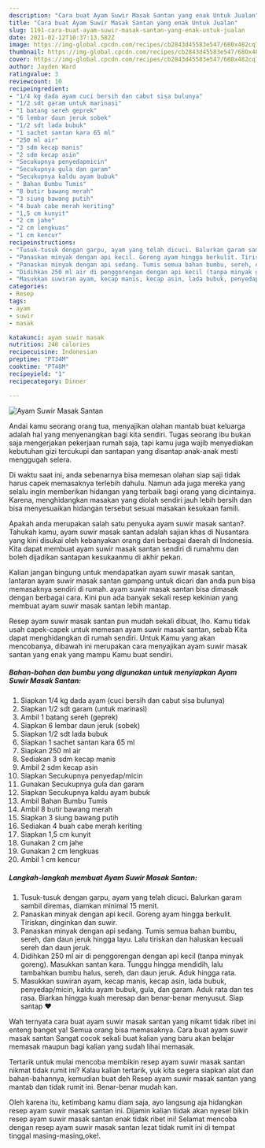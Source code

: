 ```yaml
---
description: "Cara buat Ayam Suwir Masak Santan yang enak Untuk Jualan"
title: "Cara buat Ayam Suwir Masak Santan yang enak Untuk Jualan"
slug: 1191-cara-buat-ayam-suwir-masak-santan-yang-enak-untuk-jualan
date: 2021-02-12T10:37:13.582Z
image: https://img-global.cpcdn.com/recipes/cb2843d45583e547/680x482cq70/ayam-suwir-masak-santan-foto-resep-utama.jpg
thumbnail: https://img-global.cpcdn.com/recipes/cb2843d45583e547/680x482cq70/ayam-suwir-masak-santan-foto-resep-utama.jpg
cover: https://img-global.cpcdn.com/recipes/cb2843d45583e547/680x482cq70/ayam-suwir-masak-santan-foto-resep-utama.jpg
author: Jayden Ward
ratingvalue: 3
reviewcount: 10
recipeingredient:
- "1/4 kg dada ayam cuci bersih dan cabut sisa bulunya"
- "1/2 sdt garam untuk marinasi"
- "1 batang sereh geprek"
- "6 lembar daun jeruk sobek"
- "1/2 sdt lada bubuk"
- "1 sachet santan kara 65 ml"
- "250 ml air"
- "3 sdm kecap manis"
- "2 sdm kecap asin"
- "Secukupnya penyedapmicin"
- "Secukupnya gula dan garam"
- "Secukupnya kaldu ayam bubuk"
- " Bahan Bumbu Tumis"
- "8 butir bawang merah"
- "3 siung bawang putih"
- "4 buah cabe merah keriting"
- "1,5 cm kunyit"
- "2 cm jahe"
- "2 cm lengkuas"
- "1 cm kencur"
recipeinstructions:
- "Tusuk-tusuk dengan garpu, ayam yang telah dicuci. Balurkan garam sambil diremas, diamkan minimal 15 menit."
- "Panaskan minyak dengan api kecil. Goreng ayam hingga berkulit. Tiriskan, dinginkan dan suwir."
- "Panaskan minyak dengan api sedang. Tumis semua bahan bumbu, sereh, dan daun jeruk hingga layu. Lalu tiriskan dan haluskan kecuali sereh dan daun jeruk."
- "Didihkan 250 ml air di penggorengan dengan api kecil (tanpa minyak goreng). Masukkan santan kara. Tunggu hingga mendidih, lalu tambahkan bumbu halus, sereh, dan daun jeruk. Aduk hingga rata."
- "Masukkan suwiran ayam, kecap manis, kecap asin, lada bubuk, penyedap/micin, kaldu ayam bubuk, gula, dan garam. Aduk rata dan tes rasa. Biarkan hingga kuah meresap dan benar-benar menyusut. Siap santap ❤"
categories:
- Resep
tags:
- ayam
- suwir
- masak

katakunci: ayam suwir masak 
nutrition: 248 calories
recipecuisine: Indonesian
preptime: "PT34M"
cooktime: "PT48M"
recipeyield: "1"
recipecategory: Dinner

---
```



![Ayam Suwir Masak Santan](https://img-global.cpcdn.com/recipes/cb2843d45583e547/680x482cq70/ayam-suwir-masak-santan-foto-resep-utama.jpg)

Andai kamu seorang orang tua, menyajikan olahan mantab buat keluarga adalah hal yang menyenangkan bagi kita sendiri. Tugas seorang ibu bukan saja mengerjakan pekerjaan rumah saja, tapi kamu juga wajib menyediakan kebutuhan gizi tercukupi dan santapan yang disantap anak-anak mesti menggugah selera.

Di waktu  saat ini, anda sebenarnya bisa memesan olahan siap saji tidak harus capek memasaknya terlebih dahulu. Namun ada juga mereka yang selalu ingin memberikan hidangan yang terbaik bagi orang yang dicintainya. Karena, menghidangkan masakan yang diolah sendiri jauh lebih bersih dan bisa menyesuaikan hidangan tersebut sesuai masakan kesukaan famili. 



Apakah anda merupakan salah satu penyuka ayam suwir masak santan?. Tahukah kamu, ayam suwir masak santan adalah sajian khas di Nusantara yang kini disukai oleh kebanyakan orang dari berbagai daerah di Indonesia. Kita dapat membuat ayam suwir masak santan sendiri di rumahmu dan boleh dijadikan santapan kesukaanmu di akhir pekan.

Kalian jangan bingung untuk mendapatkan ayam suwir masak santan, lantaran ayam suwir masak santan gampang untuk dicari dan anda pun bisa memasaknya sendiri di rumah. ayam suwir masak santan bisa dimasak dengan berbagai cara. Kini pun ada banyak sekali resep kekinian yang membuat ayam suwir masak santan lebih mantap.

Resep ayam suwir masak santan pun mudah sekali dibuat, lho. Kamu tidak usah capek-capek untuk memesan ayam suwir masak santan, sebab Kita dapat menghidangkan di rumah sendiri. Untuk Kamu yang akan mencobanya, dibawah ini merupakan cara menyajikan ayam suwir masak santan yang enak yang mampu Kamu buat sendiri.

<!--inarticleads1-->

##### Bahan-bahan dan bumbu yang digunakan untuk menyiapkan Ayam Suwir Masak Santan:

1. Siapkan 1/4 kg dada ayam (cuci bersih dan cabut sisa bulunya)
1. Siapkan 1/2 sdt garam (untuk marinasi)
1. Ambil 1 batang sereh (geprek)
1. Siapkan 6 lembar daun jeruk (sobek)
1. Siapkan 1/2 sdt lada bubuk
1. Siapkan 1 sachet santan kara 65 ml
1. Siapkan 250 ml air
1. Sediakan 3 sdm kecap manis
1. Ambil 2 sdm kecap asin
1. Siapkan Secukupnya penyedap/micin
1. Gunakan Secukupnya gula dan garam
1. Siapkan Secukupnya kaldu ayam bubuk
1. Ambil  Bahan Bumbu Tumis
1. Ambil 8 butir bawang merah
1. Siapkan 3 siung bawang putih
1. Sediakan 4 buah cabe merah keriting
1. Siapkan 1,5 cm kunyit
1. Gunakan 2 cm jahe
1. Gunakan 2 cm lengkuas
1. Ambil 1 cm kencur




<!--inarticleads2-->

##### Langkah-langkah membuat Ayam Suwir Masak Santan:

1. Tusuk-tusuk dengan garpu, ayam yang telah dicuci. Balurkan garam sambil diremas, diamkan minimal 15 menit.
1. Panaskan minyak dengan api kecil. Goreng ayam hingga berkulit. Tiriskan, dinginkan dan suwir.
1. Panaskan minyak dengan api sedang. Tumis semua bahan bumbu, sereh, dan daun jeruk hingga layu. Lalu tiriskan dan haluskan kecuali sereh dan daun jeruk.
1. Didihkan 250 ml air di penggorengan dengan api kecil (tanpa minyak goreng). Masukkan santan kara. Tunggu hingga mendidih, lalu tambahkan bumbu halus, sereh, dan daun jeruk. Aduk hingga rata.
1. Masukkan suwiran ayam, kecap manis, kecap asin, lada bubuk, penyedap/micin, kaldu ayam bubuk, gula, dan garam. Aduk rata dan tes rasa. Biarkan hingga kuah meresap dan benar-benar menyusut. Siap santap ❤




Wah ternyata cara buat ayam suwir masak santan yang nikamt tidak ribet ini enteng banget ya! Semua orang bisa memasaknya. Cara buat ayam suwir masak santan Sangat cocok sekali buat kalian yang baru akan belajar memasak maupun bagi kalian yang sudah lihai memasak.

Tertarik untuk mulai mencoba membikin resep ayam suwir masak santan nikmat tidak rumit ini? Kalau kalian tertarik, yuk kita segera siapkan alat dan bahan-bahannya, kemudian buat deh Resep ayam suwir masak santan yang mantab dan tidak rumit ini. Benar-benar mudah kan. 

Oleh karena itu, ketimbang kamu diam saja, ayo langsung aja hidangkan resep ayam suwir masak santan ini. Dijamin kalian tiidak akan nyesel bikin resep ayam suwir masak santan enak tidak ribet ini! Selamat mencoba dengan resep ayam suwir masak santan lezat tidak rumit ini di tempat tinggal masing-masing,oke!.

